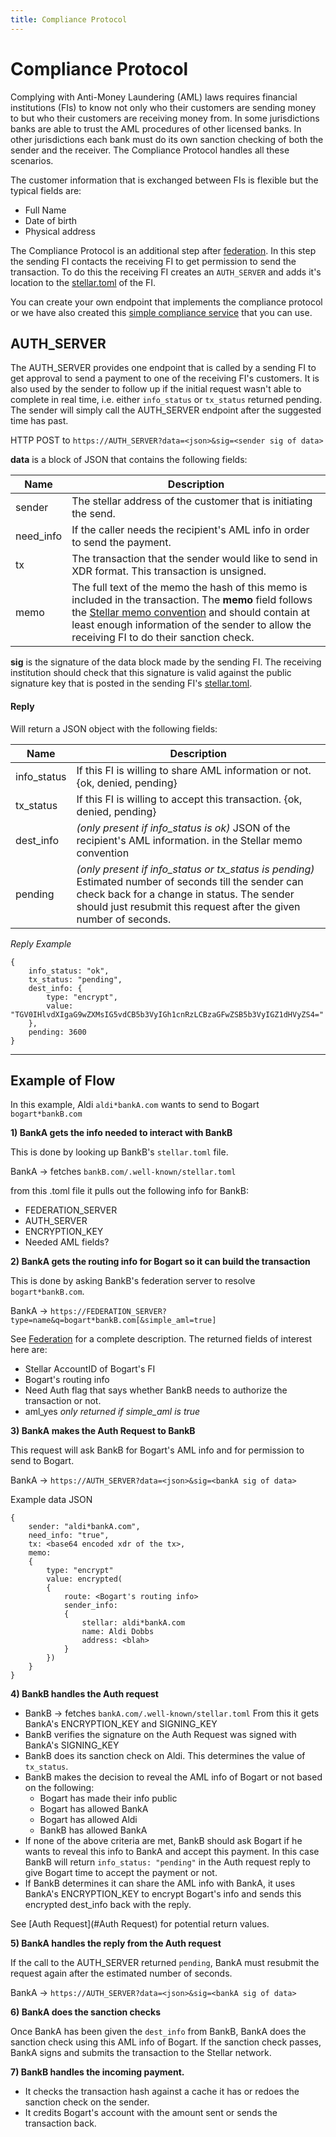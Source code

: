 ```yaml
---
title: Compliance Protocol
---
```


# Compliance Protocol

Complying with Anti-Money Laundering (AML) laws requires financial institutions (FIs) to know not only who their customers are sending money to but who their customers are receiving money from. In some jurisdictions banks are able to trust the AML procedures of other licensed banks. In other jurisdictions each bank must do its own sanction checking of both the sender and the receiver. 
The Compliance Protocol handles all these scenarios.

The customer information that is exchanged between FIs is flexible but the typical fields are:
 - Full Name
 - Date of birth
 - Physical address
 
The Compliance Protocol is an additional step after [federation](/developers/guides/concepts/federation.html). In this step the sending FI contacts the receiving FI to get permission to send the transaction. To do this the receiving FI creates an `AUTH_SERVER` and adds it's location to the [stellar.toml](/developers/guides/concepts/stellar-toml.html) of the FI.

You can create your own endpoint that implements the compliance protocol or we have also created this [simple compliance service](https://github.com/stellar/bridge-server/blob/master/readme_compliance.md) that you can use.

## AUTH_SERVER

The AUTH_SERVER provides one endpoint that is called by a sending FI to get approval to send a payment to one of the receiving FI's customers. It is also used by the sender to follow up if the initial request wasn't able to complete in real time, i.e. either `info_status` or `tx_status` returned pending. The sender will simply call the AUTH_SERVER endpoint after the suggested time has past.

HTTP POST to `https://AUTH_SERVER?data=<json>&sig=<sender sig of data>`


**data** is a block of JSON that contains the following fields:

Name | Description 
-----|------
sender | The stellar address of the customer that is initiating the send.
need_info | If the caller needs the recipient's AML info in order to send the payment.
tx |  The transaction that the sender would like to send in XDR format. This transaction is unsigned.
memo | The full text of the memo the hash of this memo is included in the transaction. The **memo** field follows the [Stellar memo convention]() and should contain at least enough information of the sender to allow the receiving FI to do their sanction check.

**sig** is the signature of the data block made by the sending FI. The receiving institution should check that this signature is valid against the public signature key that is posted in the sending FI's [stellar.toml](/developers/guides/concepts/stellar-toml.html).


#### Reply
Will return a JSON object with the following fields:

Name | Description
----|-----
info_status | If this FI is willing to share AML information or not. {ok, denied, pending}
tx_status | If this FI is willing to accept this transaction. {ok, denied, pending}
dest_info | *(only present if info_status is ok)* JSON of the recipient's AML information. in the Stellar memo convention
pending | *(only present if info_status or tx_status is pending)* Estimated number of seconds till the sender can check back for a change in status. The sender should just resubmit this request after the given number of seconds.

*Reply Example*
```
{
    info_status: "ok",
    tx_status: "pending",
    dest_info: {
        type: "encrypt",
        value: "TGV0IHlvdXIgaG9wZXMsIG5vdCB5b3VyIGh1cnRzLCBzaGFwZSB5b3VyIGZ1dHVyZS4="
    },
    pending: 3600
}
```


----



## Example of Flow
In this example, Aldi `aldi*bankA.com` wants to send to Bogart `bogart*bankB.com`

**1) BankA gets the info needed to interact with BankB**

This is done by looking up BankB's `stellar.toml` file.

BankA  -> fetches `bankB.com/.well-known/stellar.toml`

from this .toml file it pulls out the following info for BankB:
 - FEDERATION_SERVER
 - AUTH_SERVER
 - ENCRYPTION_KEY
 - Needed AML fields? 


**2) BankA gets the routing info for Bogart so it can build the transaction**

This is done by asking BankB's federation server to resolve `bogart*bankB.com`.

BankA -> `https://FEDERATION_SERVER?type=name&q=bogart*bankB.com[&simple_aml=true]`

See [Federation](/developers/guides/concepts/federation.html) for a complete description. The returned fields of interest here are:
 - Stellar AccountID of Bogart's FI
 - Bogart's routing info
 - Need Auth flag that says whether BankB needs to authorize the transaction or not.
 - aml_yes *only returned if simple_aml is true*


**3) BankA makes the Auth Request to BankB**

This request will ask BankB for Bogart's AML info and for permission to send to Bogart.

BankA -> `https://AUTH_SERVER?data=<json>&sig=<bankA sig of data>`

Example data JSON
```
{
    sender: "aldi*bankA.com",
    need_info: "true",
    tx: <base64 encoded xdr of the tx>,
    memo: 
    {
        type: "encrypt"
        value: encrypted(
        {
            route: <Bogart's routing info>
            sender_info:
            {
                stellar: aldi*bankA.com
                name: Aldi Dobbs
                address: <blah>
            }
        })
    }
}
```

**4) BankB handles the Auth request**

 - BankB -> fetches `bankA.com/.well-known/stellar.toml` 
   From this it gets BankA's ENCRYPTION_KEY and SIGNING_KEY
 - BankB verifies the signature on the Auth Request was signed with BankA's SIGNING_KEY
 - BankB does its sanction check on Aldi. This determines the value of `tx_status`. 
 - BankB makes the decision to reveal the AML info of Bogart or not based on the following:
   - Bogart has made their info public
   - Bogart has allowed BankA
   - Bogart has allowed Aldi
   - BankB has allowed BankA 
 - If none of the above criteria are met, BankB should ask Bogart if he wants to reveal this info to BankA and accept this payment. In this case BankB will return `info_status: "pending"` in the Auth request reply to give Bogart time to accept the payment or not.
 - If BankB determines it can share the AML info with BankA, it uses BankA's ENCRYPTION_KEY to encrypt Bogart's info and sends this encrypted dest_info back with the reply.

See [Auth Request](#Auth Request) for potential return values. 

**5) BankA handles the reply from the Auth request**

If the call to the AUTH_SERVER returned `pending`, BankA must resubmit the request again after the estimated number of seconds.

BankA -> `https://AUTH_SERVER?data=<json>&sig=<bankA sig of data>`


**6) BankA does the sanction checks**

Once BankA has been given the `dest_info` from BankB, BankA does the sanction check using this AML info of Bogart. If the sanction check passes, BankA signs and submits the transaction to the Stellar network.


**7) BankB handles the incoming payment.**

 - It checks the transaction hash against a cache it has or redoes the sanction check on the sender.
 - It credits Bogart's account with the amount sent or sends the transaction back.


